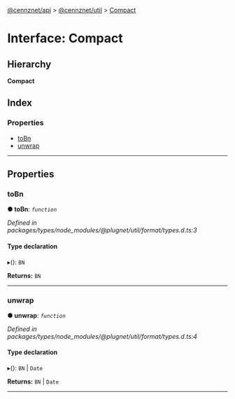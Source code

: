 [@cennznet/api](../README.md) > [@cennznet/util](../modules/_cennznet_util.md) > [Compact](../interfaces/_cennznet_util.compact.md)

# Interface: Compact

## Hierarchy

**Compact**

## Index

### Properties

* [toBn](_cennznet_util.compact.md#tobn)
* [unwrap](_cennznet_util.compact.md#unwrap)

---

## Properties

<a id="tobn"></a>

###  toBn

**● toBn**: *`function`*

*Defined in packages/types/node_modules/@plugnet/util/format/types.d.ts:3*

#### Type declaration
▸(): `BN`

**Returns:** `BN`

___
<a id="unwrap"></a>

###  unwrap

**● unwrap**: *`function`*

*Defined in packages/types/node_modules/@plugnet/util/format/types.d.ts:4*

#### Type declaration
▸(): `BN` \| `Date`

**Returns:** `BN` \| `Date`

___

